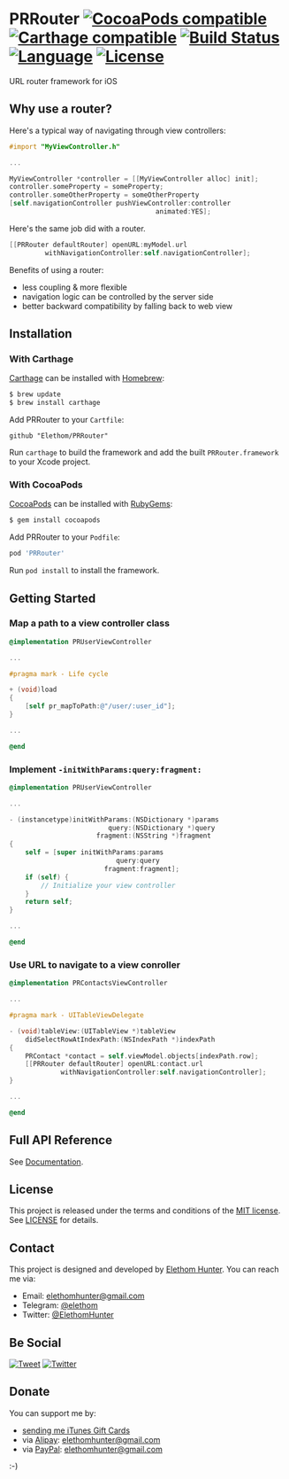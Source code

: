 # PRRouter [![CocoaPods compatible](https://img.shields.io/cocoapods/v/PRRouter.svg)](https://cocoapods.org/pods/PRRouter) [![Carthage compatible](https://img.shields.io/badge/Carthage-compatible-brightgreen.svg)](https://github.com/Carthage/Carthage) [![Build Status](https://img.shields.io/travis/Elethom/PRRouter.svg)](https://travis-ci.org/Elethom/PRRouter) [![Language](https://img.shields.io/badge/language-Objective--C-blue.svg)](../../search) [![License](https://img.shields.io/github/license/Elethom/PRRouter.svg)](/LICENSE)

URL router framework for iOS

## Why use a router?

Here's a typical way of navigating through view controllers:

```objective-c
#import "MyViewController.h"

...

MyViewController *controller = [[MyViewController alloc] init];
controller.someProperty = someProperty;
controller.someOtherProperty = someOtherProperty
[self.navigationController pushViewController:controller
                                     animated:YES];
```

Here's the same job did with a router.

```objective-c
[[PRRouter defaultRouter] openURL:myModel.url
         withNavigationController:self.navigationController];
```

Benefits of using a router:

* less coupling & more flexible
* navigation logic can be controlled by the server side
* better backward compatibility by falling back to web view

## Installation

### With Carthage

[Carthage](https://github.com/Carthage/Carthage) can be installed with [Homebrew](http://brew.sh):

```sh
$ brew update
$ brew install carthage
```

Add PRRouter to your `Cartfile`:

```
github "Elethom/PRRouter"
```

Run `carthage` to build the framework and add the built `PRRouter.framework` to your Xcode project.

### With CocoaPods

[CocoaPods](https://cocoapods.org) can be installed with [RubyGems](https://rubygems.org):

```sh
$ gem install cocoapods
```

Add PRRouter to your `Podfile`:

```ruby
pod 'PRRouter'
```

Run `pod install` to install the framework.

## Getting Started

### Map a path to a view controller class

```objective-c
@implementation PRUserViewController

...

#pragma mark - Life cycle

+ (void)load
{
    [self pr_mapToPath:@"/user/:user_id"];
}

...

@end
```

### Implement `-initWithParams:query:fragment:`

```objective-c
@implementation PRUserViewController

...

- (instancetype)initWithParams:(NSDictionary *)params
                         query:(NSDictionary *)query
                      fragment:(NSString *)fragment
{
    self = [super initWithParams:params
                           query:query
                        fragment:fragment];
    if (self) {
        // Initialize your view controller
    }
    return self;
}

...

@end
```

### Use URL to navigate to a view conroller

```objective-c
@implementation PRContactsViewController

...

#pragma mark - UITableViewDelegate

- (void)tableView:(UITableView *)tableView
    didSelectRowAtIndexPath:(NSIndexPath *)indexPath
{
    PRContact *contact = self.viewModel.objects[indexPath.row];
    [[PRRouter defaultRouter] openURL:contact.url
             withNavigationController:self.navigationController];
}

...

@end
```

## Full API Reference

See [Documentation](/Documentation).

## License

This project is released under the terms and conditions of the [MIT license](http://opensource.org/licenses/MIT). See [LICENSE](/LICENSE) for details.

## Contact

This project is designed and developed by [Elethom Hunter](http://github.com/Elethom). You can reach me via:

* Email: elethomhunter@gmail.com
* Telegram: [@elethom](http://telegram.me/elethom)
* Twitter: [@ElethomHunter](https://twitter.com/ElethomHunter)

## Be Social

[![Tweet](https://img.shields.io/twitter/url/http/ElethomHunter.svg?style=social)](https://twitter.com/intent/tweet?text=PRRouter%3A%20URL%20router%20framework%20for%20iOS.&url=https%3A%2F%2Fgithub.com%2FElethom%2FPRRouter&via=ElethomHunter)
[![Twitter](https://img.shields.io/twitter/follow/ElethomHunter.svg?style=social)](https://twitter.com/intent/follow?user_id=1512633926)

## Donate

You can support me by:

* [sending me iTunes Gift Cards](mailto:elethomhunter@gmail.com)
* via [Alipay](https://www.alipay.com): elethomhunter@gmail.com
* via [PayPal](https://www.paypal.com): elethomhunter@gmail.com

:-)
